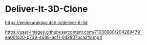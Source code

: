 # Deliver-It-3D-Clone
https://eminkarakaya.itch.io/deliver-it-3d

https://user-images.githubusercontent.com/71080980/204289479-ea00fd20-b739-4088-acf1-0d2807bca2f9.mp4

